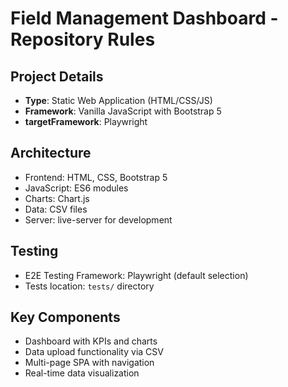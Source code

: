 # Field Management Dashboard - Repository Rules

## Project Details
- **Type**: Static Web Application (HTML/CSS/JS)
- **Framework**: Vanilla JavaScript with Bootstrap 5
- **targetFramework**: Playwright

## Architecture
- Frontend: HTML, CSS, Bootstrap 5
- JavaScript: ES6 modules
- Charts: Chart.js
- Data: CSV files
- Server: live-server for development

## Testing
- E2E Testing Framework: Playwright (default selection)
- Tests location: `tests/` directory

## Key Components
- Dashboard with KPIs and charts
- Data upload functionality via CSV
- Multi-page SPA with navigation
- Real-time data visualization